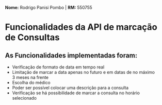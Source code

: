 **Nome:** Rodrigo Panisi Pombo | **RM:** 550755

# Funcionalidades da API de marcação de Consultas

## As Funcionalidades implementadas foram:
  - Verificação de formato de data em tempo real
  - Limitação de marcar a data apenas no futuro e em datas de no máximo 3 meses na frente
  - Escolha do médico 
  - Poder ser possível colocar uma descrição para a consulta
  - Verificação se há possibilidade de marcar a consulta no horário selecionado
